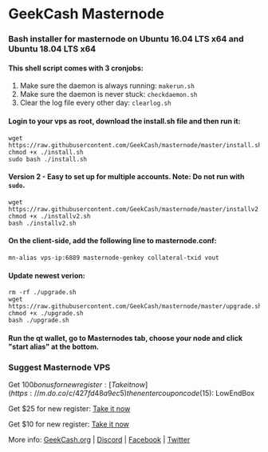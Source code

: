 # GeekCash Masternode
### Bash installer for masternode on Ubuntu 16.04 LTS x64 and Ubuntu 18.04 LTS x64

#### This shell script comes with 3 cronjobs: 
1. Make sure the daemon is always running: `makerun.sh`
2. Make sure the daemon is never stuck: `checkdaemon.sh`
3. Clear the log file every other day: `clearlog.sh`

#### Login to your vps as root, download the install.sh file and then run it:
```
wget https://raw.githubusercontent.com/GeekCash/masternode/master/install.sh
chmod +x ./install.sh
sudo bash ./install.sh
```

#### Version 2 - Easy to set up for multiple accounts. Note: Do not run with `sudo`.
```
wget https://raw.githubusercontent.com/GeekCash/masternode/master/installv2.sh
chmod +x ./installv2.sh
bash ./installv2.sh
```

#### On the client-side, add the following line to masternode.conf:
```
mn-alias vps-ip:6889 masternode-genkey collateral-txid vout
```

#### Update newest verion:
```
rm -rf ./upgrade.sh
wget https://raw.githubusercontent.com/GeekCash/masternode/master/upgrade.sh
chmod +x ./upgrade.sh
bash ./upgrade.sh
```

#### Run the qt wallet, go to Masternodes tab, choose your node and click "start alias" at the bottom.

### Suggest Masternode VPS

Get $100 bonus for new register: [Take it now](https://m.do.co/c/427fd48a9ec5)
then enter coupon code ($15): LowEndBox

Get $25 for new register: [Take it now](https://upcloud.com/signup/?promo=57GV2N)

Get $10 for new register: [Take it now](https://www.vultr.com/?ref=6838038)


More info: [GeekCash.org](https://geekcash.org) | [Discord](https://discord.gg/4fDKzQw) | [Facebook](https://www.facebook.com/geekcash.org) | [Twitter](https://twitter.com/GeekCash)